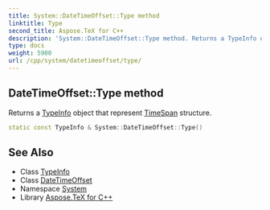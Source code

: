 ```yaml
---
title: System::DateTimeOffset::Type method
linktitle: Type
second_title: Aspose.TeX for C++
description: 'System::DateTimeOffset::Type method. Returns a TypeInfo object that represent TimeSpan structure in C++.'
type: docs
weight: 5900
url: /cpp/system/datetimeoffset/type/
---
```

## DateTimeOffset::Type method


Returns a [TypeInfo](../../typeinfo/) object that represent [TimeSpan](../../timespan/) structure.

```cpp
static const TypeInfo & System::DateTimeOffset::Type()
```

## See Also

* Class [TypeInfo](../../typeinfo/)
* Class [DateTimeOffset](../)
* Namespace [System](../../)
* Library [Aspose.TeX for C++](../../../)
